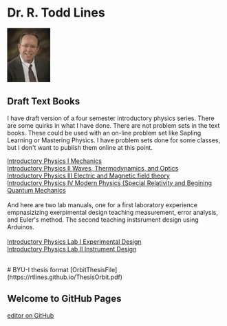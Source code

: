 
# Dr. R. Todd Lines
<img src="RTLsmall.jpg" alt="photo" width="100"/>

## Draft Text Books
I have draft version of a four semester introductory physics series.  There are some quirks in what I have done. There are not problem sets in the text books.  These could be used with an on-line problem set like Sapling Learning or Mastering Physics.  I have problem sets done for some classes, but I don't want to publish them online at this point.

[Introductory Physics I Mechanics](https://rtlines.github.io/PH121_Text_Book_0.31071.pdf)
<br />
[Introductory Physics II Waves, Thermodynamics, and Optics](https://rtlines.github.io/ph123_text_book.v0.52.pdf)
<br />
[Introductory Physics III Electric and Magnetic field theory](https://rtlines.github.io/Lecture_Notes_PH-220.pdf)
<br />
[Introductory Physics IV Modern Physics (Special Relativity and Begining Quantum Mechanics](https://rtlines.github.io/lecture_notesph279.pdf)
<br /><br />
And here are two lab manuals, one for a first laboratory experience empnasizizing exerpimental design teaching measurement, error analysis, and Euler's method. The second teaching instsrument design using Arduinos.<br /><br />
[Introductory Physics Lab I Experimental Design](https://rtlines.github.io/ph150_lab_manual.pdf)<br />
[Introductory Physics Lab II Instrument Design](https://rtlines.github.io/ph250_lab_manual_v13_arduino_0.622.pdf)<br />



<br />
# BYU-I thesis format
[OrbitThesisFile](https://rtlines.github.io/ThesisOrbit.pdf)


## Welcome to GitHub Pages

[editor on GitHub](https://github.com/rtlines/rtlines.github.io/edit/master/README.md) 
